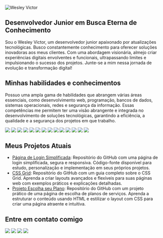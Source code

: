 ![Wesley Victor](https://github.com/WV-Wesley-Victor/WV-Wesley-Victor/assets/137107062/d7e26574-5fa5-4ab9-bf5e-b6a6faac28ca)
## Desenvolvedor Junior em Busca Eterna de Conhecimento
Sou o Wesley Victor, um desenvolvedor junior apaixonado por atualizações tecnológicas. Busco constantemente conhecimento para oferecer soluções inovadoras aos meus clientes. Com uma abordagem visionária, almejo criar experiências digitais envolventes e funcionais, ultrapassando limites e impulsionando o sucesso dos projetos. Junte-se a mim nessa jornada de evolução e transformação digital!

## Minhas habilidades e conhecimentos
Possuo uma ampla gama de habilidades que abrangem várias áreas essenciais, como desenvolvimento web, programação, bancos de dados, sistemas operacionais, redes e segurança da informação. Essas competências me permitem ter uma visão abrangente e integrada no desenvolvimento de soluções tecnológicas, garantindo a eficiência, a qualidade e a segurança dos projetos em que trabalho.
<div>
 <img src="https://img.shields.io/badge/C%23-239120?style=for-the-badge&logo=c-sharp&logoColor=white" />
 <img src="https://img.shields.io/badge/CSS3-1572B6?style=for-the-badge&logo=css3&logoColor=white" />
 <img src="https://img.shields.io/badge/HTML5-E34F26?style=for-the-badge&logo=html5&logoColor=white" />
 <img src="https://img.shields.io/badge/Visual_Studio_Code-0078D4?style=for-the-badge&logo=visual%20studio%20code&logoColor=white" />
 <img src="https://img.shields.io/badge/Visual_Studio-5C2D91?style=for-the-badge&logo=visual%20studio&logoColor=white" />
 <img src="https://img.shields.io/badge/Microsoft%20SQL%20Server-CC2927?style=for-the- 
  badge&logo=microsoft%20sql%20server&logoColor=white" />
 <img src="https://img.shields.io/badge/JavaScript-323330?style=for-the-badge&logo=javascript&logoColor=F7DF1E" />
 <img src="https://img.shields.io/badge/GitHub-100000?style=for-the-badge&logo=github&logoColor=white" />
 <img src="https://img.shields.io/badge/Windows-0078D6?style=for-the-badge&logo=windows&logoColor=white" />
 <img src="https://img.shields.io/badge/Linux-FCC624?style=for-the-badge&logo=linux&logoColor=black" />
 <img src="https://img.shields.io/badge/Android-3DDC84?style=for-the-badge&logo=android&logoColor=white" />
 <img src="https://img.shields.io/badge/Microsoft_Office-D83B01?style=for-the-badge&logo=microsoft-office&logoColor=white" />
 <img src="https://img.shields.io/badge/Debian-A81D33?style=for-the-badge&logo=debian&logoColor=white" />
 <img src="https://img.shields.io/badge/GIT-E44C30?style=for-the-badge&logo=git&logoColor=white" />
</div>

## Meus Projetos Atuais
* [Página de Login Simplificada](https://github.com/WV-Wesley-Victor/Pagina-de-Login-Simplificada): Repositório do GitHub com uma página de login simplificada, segura e responsiva. Código-fonte disponível para estudo, personalização e implementação em seus próprios projetos.
* [CSS Grid](https://github.com/WV-Wesley-Victor/CSS-Grid): Repositório do GitHub com um guia completo sobre o CSS Grid. Aprenda a criar layouts avançados e flexíveis para suas páginas web com exemplos práticos e explicações detalhadas.
* [Projeto Escolha seu Plano](https://github.com/WV-Wesley-Victor/Projeto-Escolha-seu-Plano): Repositório do GitHub com um projeto prático de uma página de escolha de planos de serviços. Aprenda a estruturar o conteúdo usando HTML e estilizar o layout com CSS para criar uma página atraente e intuitiva.

## Entre em contato comigo
<div> 
  <a href="https://github.com/WV-Wesley-Victor" target="_blank"><img src="https://img.shields.io/badge/GitHub-100000?style=for-the-badge&logo=github&logoColor=white" target="_blank"></a>
  <a href="https://www.instagram.com/wesley_vt1/" target="_blank"><img src="https://img.shields.io/badge/Instagram-E4405F?style=for-the-badge&logo=instagram&logoColor=white" target="_blank"></a>
  <a href = "mailto:vitorwesley1013b@gmail.com"><img src="https://img.shields.io/badge/-Gmail-%23333?style=for-the-badge&logo=gmail&logoColor=white" target="_blank"></a>
  <a href = "https://api.whatsapp.com/send?phone=5511991587527"><img src="https://img.shields.io/badge/WhatsApp-25D366?style=for-the-badge&logo=whatsapp&logoColor=white?style=for-the-badge&logo=gmail&logoColor=white" target="_blank"></a>
